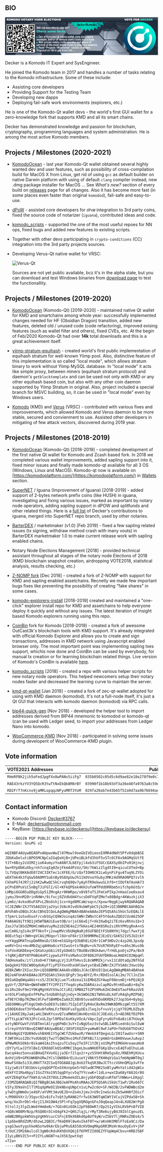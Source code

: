 ## BIO ##

![Vote4Decker](./decker-banner-01-2021.jpg)

Decker is a Komodo IT Expert and SysEngineer.

He joined the Komodo team in 2017 and handles a number of tasks relating to the Komodo infrastructure. Some of these include:

- Assisting core developers
- Providing Support for the Testing Team
- Developing new dapps
- Deploying fail-safe work environments (explorers, etc.)

He is one of the Komodo-Qt wallet devs - the world's first GUI wallet for a zero-knowledge fork that supports KMD and all its smart chains. 

Decker has demonstrated knowledge and passion for blockchain, cryptography, programming languages and system administration. He is among the most active Komodo members. 

## Projects / Milestones (2020-2021) ###

- [KomodoOcean](https://github.com/DeckerSU/KomodoOcean) - last year Komodo-Qt wallet obtained several highly wanted dev and user features, such as possibility of cross-compilation build for MacOS X from Linux, get rid of using `gcc` as default builder on native Darwin platform with using of default `clang` compiler instead, new .dmg package installer for MacOS ... See *What's new?* section of every build on [releases](https://github.com/DeckerSU/KomodoOcean/releases) page for all changes. Also it has become more fast (in some places even faster than original `komodod`), fail-safe and easy-to-use.

- [dPoW](https://github.com/KomodoPlatform/dPoW) - assisted core developers for `dPoW` integration to 3rd party coins, fixed the source code of notarizer (`iguana`), contributed ideas and code.

- [komodo_scripts](https://github.com/DeckerSU/komodo_scripts) - supported the one of the most useful repoes for NN ops, fixed bugs and added new features to existing scripts.

- Together with other devs participating in `crypto-conditions` (CC) integration into the 3rd party projects sources.

- Developing Verus-Qt native wallet for VRSC:

    ![Verus-Qt](https://download.kmd.sh/verus/verus-qt-v0.7.2-3qt-64bit.jpg)

    Sources are not yet public available, bcz it's in the alpha state, but you can download and test Windows binaries from [download page](https://download.kmd.sh/verus/) to test the functionallity.

## Projects / Milestones (2019-2020) ###

- [KomodoOcean](https://github.com/DeckerSU/KomodoOcean) (Komodo-Qt) [2019-2020] - maintained native Qt wallet for KMD and smartchains among whole year: successfully implemented changes needed for HF (Obsidian Dragon) transition, added new features, deleted old / unused code (code refactoring), improved exising features (such as wallet filter and others), fixed CVEs, etc. At the begin of Feb/2020 Komodo-Qt had over **14k** total downloads and this is a great achievement itself.

- [yiimp-stratum-equihash](https://github.com/DeckerSU/yiimp-stratum-equihash) - created world's first public implementation of equihash stratum for well-known Yiimp pool. Also, distinctive feature of this implementation is so called "local mode", which allows stratum binary to work without Yiimp MySQL database. In "local mode" it acts like simple proxy, between miners (equihash stratum protocol) and daemon's `getblocktemplate` and can be used not only with KMD or any other equihash based coin, but also with any other coin daemon supported by Yiimp Stratum in original. Also, project included a special branch for MSVC building, so, it can be used in "local mode" even by Windows users.

- [Komodo](https://github.com/KomodoPlatform/komodo) (KMD) and [Verus](https://veruscoin.io/) (VRSC) - contributed with various fixes and improovements, which allowed Komodo and Verus daemon to be more stable, secured and convienment to use. Assisted other developers in mitigating of few attack vectors, discovered during 2019 year. 

## Projects / Milestones (2018-2019) ###

- [KomodoOcean](https://github.com/KomodoPlatform/KomodoOcean) (Komodo-Qt) [2018-2019] - completed development of the first native Qt wallet for Komodo and Zcash based fork. In 2018 we completed various wallet improvements, added sapling support into it, fixed minor issues and finally made komodo-qt available for all 3 OS (Windows, Linux and MacOS). Komodo-qt now is available on [https://komodoplatform.com/](https://komodoplatform.com/) in [Wallets](https://komodoplatform.com/komodo-wallets/) section.

- [SuperNET](https://github.com/jl777/SuperNET) / Iguana (Improvement of Iguana) [2018-2019] - added support of 2-bytes network prefix coins (like HUSH) in iguana, investigating and fixing various issues, marked as important by notary node operators, adding *sapling* support in dPOW and splitfunds and other related things. Here is a [full list](https://github.com/KomodoPlatform/dPoW/commits?author=DeckerSU) of Decker's contributions to iguana, merged into SuperNET repo branch, used by other notaries.

- [BarterDEX](https://github.com/KomodoPlatform/BarterDEX) / marketmaker (v1.0) [Feb 2019] - fixed a few sapling related issues (tx signing, withdraw method crash with many vouts) in BarterDEX marketmaker 1.0 to make current release work with sapling enabled chains.

- Notary Node Elections Management [2018] - provided technical assistant throughout all stages of the notary node Elections of 2018 (KMD blockchain snapshot creation, airdropping VOTE2018, statistical analysis, results checking, etc.) 

- [Z-NOMP fork](https://github.com/DeckerSU/z-nomp) [Dec 2018] - created a fork of Z-NOMP with support for KMD and sapling enabled assetchains. Recnetly we made few important bugs fixes like preventing the possibility of creating "fake shares" in some cases.

- [komodo-explorers-install](https://github.com/DeckerSU/komodo-explorers-install) [2018-2019] created and maintained a "one-click" explorer install repo for KMD and assetchains to help everyone deploy it quickly and without any issues. The latest iteration of Insight based Komodo explorers running using this repo.

- [CoinBin](https://github.com/DeckerSU/coinbin/tree/komodo) fork for Komodo [2018-2019] - created a fork of awesome OutCast3k's blockchain tools with KMD support. It's already integrated with official Komodo Explorer and allows you to create and sign transactions, addresses in KMD network using Javascript enabled browser only. The most important point was implementing sapling txes support, whichis now done and CoinBin can be used by everybody, for manual tx creation or for learning blockchain related things. Live version of Komodo's CoinBin is available [here](https://deckersu.github.io/coinbin/#home).

- [komodo_scripts](https://github.com/DeckerSU/komodo_scripts) [2018] - created a repo with various helper scripts for new notary node operators. This helped newcomers setup their notary nodes faster and decreased the learning curve to maintain the server. 

- [kmd-qt-wallet](https://github.com/DeckerSU/zec-qt-wallet/tree/komodo) [Jan 2019] -   created a fork of zec-qt-wallet adopted for using with KMD daemon (komodod). It's not a full-node itself, it's just a Qt GUI that interacts with komodo daemon (komodod) via RPC calls.

- [bip44-quick-gen](https://github.com/DeckerSU/bip44-quick-gen) [Nov 2018] - developed the helper tool to import addresses derived from BIP44 mnemonic to komodod or komodo-qt (can be used with Ledger seed, to import your addresses from Ledger Nano into komodo. 

- [WooCommerce-KMD](https://wordpress.org/plugins/komodo-for-woocommerce/) [Nov 2018] - participated in solving some issues during developent of WooCommerce-KMD plugin. 

## Vote information ##

| VOTE2021 Addresses                 | Pubkey                                                             | Region |
| :--------------------------------- |:------------------------------------------------------------------:| :----: |
| `RHeRFNk2jih5oFedJpgFXx8wPANv5iiFg7` | `035b0502c05d5c6d9ae82e18e278f9e0c7db5eaaa9d2499532d04d51f10d705929` | **AR**     |
| `RAE43rkzYV3YQ5QcR3twTtNxEkQb8RNrBf` | `03990f1b18b93df3a36e48fa9763a8c59e63f6c73cfe6bff29fab2d647472ce531` | **EU**     |
| `RD2FrT7nKcnx9jaMRLopqqzWFyuMRT3YoM` | `029fa20ab7e43b65f52a9d7aa9b76694ae2a699330c5a7a4e16424e1f039a99a9f` | **NA**     |


## Contact information ##

 - Komodo Discord: [Decker#3767](https://komodoplatform.com/discord)
 - E-Mail: deckersu@protonmail.com
 - KeyBase: [https://keybase.io/deckersu](https://keybase.io/deckersu)
```
-----BEGIN PGP PUBLIC KEY BLOCK-----
Version: GnuPG v2

mQINBF4AUywBEADPxAHpwvWwIl07Mowl9oeGbIVDieosEXMR4dNdt5PfvOdqbBSE
JDbKuDelutiBPO5MCNpCaIGqQxHjB+jUPeiBLbfd3hUf5vSTc6CF6x9AGMqSUtfE
YJ7+6Bzy2cUIM2jioK4umyzYoA6NfJLbEFpjl4xb3iF5UCcEAXSy0bIPu91Hjnvj
bw+RYpObKuXby/nh7cnqIq0ZejFkm4dPzUz/5H/7kWiz2lgdtI0+qicuCUTed+Bp
lL7VQqtBKKAdE07Z4C3IKTec1cXFEE/G/zQxfIOHOCK1LwGynPiFgu4Tuq9LZYOi
wDXTmk4k3fqGw50A0MYSoEnBy9S8XpUwJh11kOVxoYGuby3MKz4d9RAONPQ7zvlh
CkhmPG74JR7j2ihK2wRwQCSkCrvqhQ9Qv7yAyhTR9ekwuSLhf0+tIDUfAfAsHA73
pCPnE0PuViCSnBgTJiFGlI/Gl+KFkQPEek4KHJufoWTPddORRbm5nifchp6GtD/r
LHMpi6GGN5uDDgdiGp51ZMngAzr0KWRpo/x8V8faTSJFmCePIkpJnHaoCoeOxasd
jymuJ9nnM20rinRHW+/9ifocjOZVdk6H4YscsDdFVqPZMefx08Bdgr4KWuzkjiX3
Lym6z/4vkod6uFXPvLZNsOshj1cx+Xgd8MCaW/oqcn/XpxwrNqg6jwykRQARAQAB
tCJEZWNrZXJTVSA8ZGVja2Vyc3VAcHJvdG9ubWFpbC5jb20+iQI3BBMBCAAhBQJe
AFUhAhsDBQsJCAcCBhUICQoLAgQWAgMBAh4BAheAAAoJEP5QSAhi5kUc5zEQALlE
tTpmrL1oSxdGusF/cvbSGyCQ9WJoinq4zSWNrZWNstC4F5YdoAsZQD2CUzA625OP
P4A6AG9iTt9D1jH5WTBAUiEuetOB/xrjsC66xEjf+Xk3XwDq2iTEz6xvRhVu1b+3
ZaxJ7alBSdZM6HCnW0aVuyMu2zDZ9E4oZJfkKes4E24K0SRo2siRhYPMzgRnA+nS
wcCm0G/q3i4x3PT9knT+j2xwpMVcVbUHgNaRj0SUFBDItFSb8NYHj7dgzlfwxYjQ
BOEut5qi+3WH+gVCAGjMUqorll6UroF6kr13309MRMeZJEzEV/GkK521V5JU2ckY
+nY4ggDM4TnspQmRRmsD/C66+mlGGXgrQ3bBhELX20r1CmP3HDv2c4zp2HL3psdp
weRV+Ini+mv4MbZqjqAHHa8cxYSIwsG+tsfBqNv+zk7UsR7KhRyEF+u4hs3Kus9b
5sFUxdGKDEeq+CQXahzpG6ii9IyGOm03/fBoDBxVBGk4wn/frHdLpoOjx2Pa/Bx9
+7qRKjdDPY0TPmBG4oPCiypwSzFFFuVRwhsCOF8D62FUUfDKNoaLHmDXCO2WpqHl
7ADHxma0x/itlzXoO+K77AWsgLVj3iRfhHvsIL8cWMMZkjrvx11CdOtaQy2NfhSd
QeQgkH1fObCW0OqdoKyFfiyPIFXxnXhxUHlGwtyxtBxEZWNrZXJTVSA8c3VwcG9y
dEBkZWNrZXIuc3U+iQI6BBMBCAAkAhsDBQsJCAcCBhUICQoLAgQWAgMBAh4BAheA
BQJeAFUnAhkBAAoJEP5QSAhi5kUcQFgP/3ey4DYZ/R+/RDdIsolAi2m/7ClJnZ1m
Q92a6Qq6WqaAUi+cs5/ZC6CNjLue7lx8zea13iEMbQZGYAwpF08esmDj+kPQiNjD
gyUrf/ZEP4A+QW4FmBKTfY2PFZ1TfoqdcyKwZOAR4zzulapRGv9tnKEwaBz+8q7e
Us1Rx20vF9e1Y9KqMgtKUYXVwJCtiRZ/SMB8Zf5ZPtKMu6ZmC0mEUTaoF6RazUVE
erO3LPlmOgxEnfPkPw/5nUb8h5g5jnOy+3kSWOGIN1TW9XuDLXdfzR4qhyMZPbBj
wf9EYChBp7RZNeC0lFwfSBHMDeZaAXZCXBV8tuvadXhDo8KRDk27Jop3G4+8ybgi
16EO0NKuyPl6gU3m0v5oDEO7u1BUi75IpIdTZyR4oCBxRm39WK8DMkzgWlt5S7XM
p59DEKdoef3VYDw6u0feRmLFzfNXUFvaTgyUEsJleqJof+uvVjsjqY702MLOZbyb
+j1AU6E1NyJaAjaHiIWxKYsxvQ7zaMWUd1WvHOznGUJCJOExULc5+AD3REfD2P8h
pYTtLpLW7YK32PcCxULZqrl0PDal6xKkyVOcA/VApcIgFy+y6Ufn8a8zi87hUoyK
oztyNDFGwVfzVSBTmnlAlryg6PmDc3uY+IvNgU5xz3stwSBLIAM5iednbiSulEwW
xlreyUYUVtBeuQINBF4AUywBEAC/3OSP2XQZU+ywHwBl9wFJaPU+fkOUG6ThDsK2
RX8eNgGIYQUB9dvshBXHE1Y5gCWCfZUkbwzR/YWoGX4TQegxLG/I01fawUsr+SN9
FJWFXHio1ZOcYvdUbQOjTwzTlQWZ9vo1MsFZ9PXBi7J/pHAOrGsBH0VwueJuAvpJ
dPWwMUhSOkbr0ikaW4IAsIhsqzuTCu5oy2TeIFC1YZKjsU1MyPtEM6kHreaeuHo0
cDY7yYLwJ2fXlBeI/ER6bDlkQSnRMKC1bgeLbuaNHUDTGKp1DvcxE4QTuQlhuLab
Ewcq44oz5onvaSBHaQ7XVoXGjja3Er72lqx2r+yzS5hHt8Rm5gs8z/RNEhMjKUsu
AnhVjU9+GPKUWHBhURwJYCslOW8B4rELUuieYjVNkY5fKHHqViGa1fmbNpWWT0qJ
HkwFSX8e5i33L0NVT7XZCSxQ7OG8A8JgL0oU2fkqSR3BwJCTtccVUHnQM1p3vFfe
S1yjw8i5f3D1bUviyUqQGPfExGtHznpGe5rhDlwdKTM82SoBlywMnYatid42qW1x
eEkFYI1Ma46pylIGsZYXo1953qqDYycv5q7YYcvwK+l1dLx+wxCDa68yYA61Gr8U
wUYZE0qFXwffkWtd/okZX78UL22MxmekdILAnjyGbFQQqEvuRfmflhNWu+LEKpgl
/33MZQARAQABiQIfBBgBCAAJBQJeAFMsAhsMAAoJEP5QSAhi5kUcT1wP/2Rx66TC
VIFyJD9aVnIlTlM1qXpMeOI1bkNbnqUNpCn1vLPw2c6U+SF/Wd3B/2vFWDWBcd2m
y7wDtgDWmOvje4bP/aYVMt3AvUEJD+nZo4nJjmvJ+U9cIneGc4sZb5wHH0fZOicf
+/M90OVXrJ/35gvc92v8iFv7sQt3yRAN62frfw163WOTqWIWY1VCujVZPda5B+Sh
wnq/Xo2hrDbl+0zjI1JH1OW4z5Pl+Fq7pgVQROgnGFoJ0qQeapJ4n4LXU82WrPgO
5ltolJj3lpZLWe6YHm8eB/+7GEn0SzEOk12pF98DmR7/Op2S1yVIkLRVbPn8fVID
+SQ8cWO8MrNzp/RSQ0En5CnO4gFk2+QHSJlqjL/rMyT3Re6ujyB4J8IblCgeuzEL
o6WB2BRgokW5UsgVgKHVcucCSFnjE9kX6Bkd6p8Uf9yW/vZ5bV7ljRNRxZODs6/5
i1p6be8RdZUM/dhzwL2QB3C/fKeD09l8w4vIk4f0T+w/aKnHH3M8lFToEa9Cz/Da
yxgG3wuYygshkeNSoYw9kArEbjwPRsEA558cKVOmqMkpGRR3MsHrAouOyEvV+jhP
Y/bUCJ5M28Aulcdl3gW0cRdvRXhDVXQ6jEf6FMTZI0OEZfFUpWq4Cbvu+HRDJ5BF
IIyLyBKVZC5++P2IYLuNGNT+aJX5k3pwtXqt
=T2a+
-----END PGP PUBLIC KEY BLOCK-----
```
 

